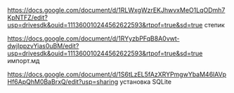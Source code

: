https://docs.google.com/document/d/1RLWxgWzrEKJhwvxMeO1LqODmh7KpNTFZ/edit?usp=drivesdk&ouid=111360010244562622593&rtpof=true&sd=true степик

https://docs.google.com/document/d/1RYyzbPFqB8A0vwt-dwjIppzvYias0uBM/edit?usp=drivesdk&ouid=111360010244562622593&rtpof=true&sd=true импорт.мд

https://docs.google.com/document/d/1S6tLzEL5fAzXRYPmgwYbaM46lAVpHf6ApQhM0BaBrxQ/edit?usp=sharing установка SQLite
